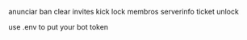 anunciar
ban
clear
invites
kick
lock
membros
serverinfo
ticket
unlock

use .env to put your bot token
